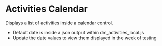 # Activities Calendar
Displays a list of activities inside a calendar control.

- Default date is inside a json output within dm_activities_local.js
- Update the date values to view them displayed in the week of testing